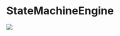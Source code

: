 # StateMachineEngine
<img src="https://api.travis-ci.org/pgum/StateMachineEngine.svg?branch=master"/>
